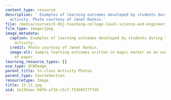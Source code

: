 ```yaml
---
content_type: resource
description: ' Examples of learning outcomes developed by students during the in-class
  activity. Photo courtesy of Janet Rankin.'
file: /media/courses/5-95j-teaching-college-level-science-and-engineering-fall-2015/2e145aac94fba71bc5c7f53b0577f7d5_15-11.jpg
file_type: image/jpeg
image_metadata:
  caption: Examples of learning outcomes developed by students during the in-class
    activity.
  credit: Photo courtesy of Janet Rankin.
  image-alt: Sample learning outcomes written in magic marker on an oversized sheet
    of paper.
learning_resource_types: []
ocw_type: OCWImage
parent_title: In-class Activity Photos
parent_type: CourseSection
resourcetype: Image
title: 15-11.jpg
uid: 2e145aac-94fb-a71b-c5c7-f53b0577f7d5
---
```

